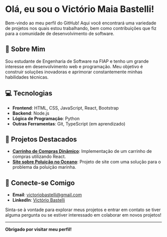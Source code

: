 # Olá, eu sou o Victório Maia Bastelli!

Bem-vindo ao meu perfil do GitHub! Aqui você encontrará uma variedade de projetos nos quais estou trabalhando, bem como contribuições que fiz para a comunidade de desenvolvimento de software.

## 🚀 Sobre Mim

Sou estudante de Engenharia de Software na FIAP e tenho um grande interesse em desenvolvimento web e programação. Meu objetivo é construir soluções inovadoras e aprimorar constantemente minhas habilidades técnicas.

## 💻 Tecnologias

- **Frontend**: HTML, CSS, JavaScript, React, Bootstrap
- **Backend**: Node.js
- **Lógica de Programação**: Python
- **Outras Ferramentas**: Git, TypeScript (em aprendizado)

## 📂 Projetos Destacados

- **[Carrinho de Compras Dinâmico](https://campellodevs.github.io/EcoMagicWDJS/)**: Implementação de um carrinho de compras utilizando React.
- **[Site sobre Poluição no Oceano](https://vbastelli.github.io/gs-web-front/)**: Projeto de site com uma solução para o problema da poluição marinha.

## 🔗 Conecte-se Comigo

- **Email**: [victoriobastelli@gmail.com](mailto:victoriobastelli@gmail.com)
- **LinkedIn**: [Victório Bastelli](https://www.linkedin.com/in/victório-bastelli-2526aa2b7/)

Sinta-se à vontade para explorar meus projetos e entrar em contato se tiver alguma pergunta ou se estiver interessado em colaborar em novos projetos!

---

**Obrigado por visitar meu perfil!**

